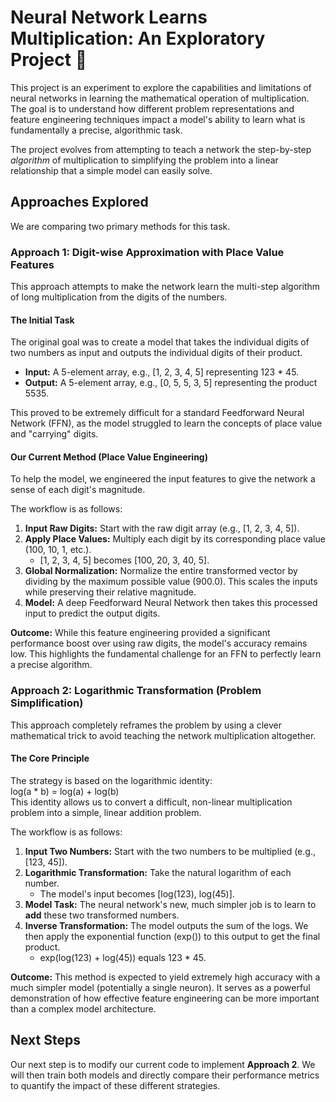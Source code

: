 # **Neural Network Learns Multiplication: An Exploratory Project 🧠**

This project is an experiment to explore the capabilities and limitations of neural networks in learning the mathematical operation of multiplication. The goal is to understand how different problem representations and feature engineering techniques impact a model's ability to learn what is fundamentally a precise, algorithmic task.

The project evolves from attempting to teach a network the step-by-step *algorithm* of multiplication to simplifying the problem into a linear relationship that a simple model can easily solve.

## **Approaches Explored**

We are comparing two primary methods for this task.

### **Approach 1: Digit-wise Approximation with Place Value Features**

This approach attempts to make the network learn the multi-step algorithm of long multiplication from the digits of the numbers.

#### **The Initial Task**

The original goal was to create a model that takes the individual digits of two numbers as input and outputs the individual digits of their product.

* **Input:** A 5-element array, e.g., \[1, 2, 3, 4, 5\] representing 123 \* 45\.  
* **Output:** A 5-element array, e.g., \[0, 5, 5, 3, 5\] representing the product 5535\.

This proved to be extremely difficult for a standard Feedforward Neural Network (FFN), as the model struggled to learn the concepts of place value and "carrying" digits.

#### **Our Current Method (Place Value Engineering)**

To help the model, we engineered the input features to give the network a sense of each digit's magnitude.

The workflow is as follows:

1. **Input Raw Digits:** Start with the raw digit array (e.g., \[1, 2, 3, 4, 5\]).  
2. **Apply Place Values:** Multiply each digit by its corresponding place value (100, 10, 1, etc.).  
   * \[1, 2, 3, 4, 5\] becomes \[100, 20, 3, 40, 5\].  
3. **Global Normalization:** Normalize the entire transformed vector by dividing by the maximum possible value (900.0). This scales the inputs while preserving their relative magnitude.  
4. **Model:** A deep Feedforward Neural Network then takes this processed input to predict the output digits.

**Outcome:** While this feature engineering provided a significant performance boost over using raw digits, the model's accuracy remains low. This highlights the fundamental challenge for an FFN to perfectly learn a precise algorithm.

### **Approach 2: Logarithmic Transformation (Problem Simplification)**

This approach completely reframes the problem by using a clever mathematical trick to avoid teaching the network multiplication altogether.

#### **The Core Principle**

The strategy is based on the logarithmic identity:  
log(a \* b) \= log(a) \+ log(b)  
This identity allows us to convert a difficult, non-linear multiplication problem into a simple, linear addition problem.

The workflow is as follows:

1. **Input Two Numbers:** Start with the two numbers to be multiplied (e.g., \[123, 45\]).  
2. **Logarithmic Transformation:** Take the natural logarithm of each number.  
   * The model's input becomes \[log(123), log(45)\].  
3. **Model Task:** The neural network's new, much simpler job is to learn to **add** these two transformed numbers.  
4. **Inverse Transformation:** The model outputs the sum of the logs. We then apply the exponential function (exp()) to this output to get the final product.  
   * exp(log(123) \+ log(45)) equals 123 \* 45\.

**Outcome:** This method is expected to yield extremely high accuracy with a much simpler model (potentially a single neuron). It serves as a powerful demonstration of how effective feature engineering can be more important than a complex model architecture.

## **Next Steps**

Our next step is to modify our current code to implement **Approach 2**. We will then train both models and directly compare their performance metrics to quantify the impact of these different strategies.
